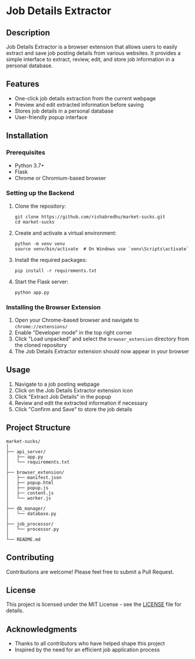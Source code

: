 # Job Details Extractor

## Description
Job Details Extractor is a browser extension that allows users to easily extract and save job posting details from various websites. It provides a simple interface to extract, review, edit, and store job information in a personal database.

## Features
- One-click job details extraction from the current webpage
- Preview and edit extracted information before saving
- Stores job details in a personal database
- User-friendly popup interface

## Installation

### Prerequisites
- Python 3.7+
- Flask
- Chrome or Chromium-based browser

### Setting up the Backend
1. Clone the repository:
   ```
   git clone https://github.com/rishabredhu/market-sucks.git
   cd market-sucks
   ```

2. Create and activate a virtual environment:
   ```
   python -m venv venv
   source venv/bin/activate  # On Windows use `venv\Scripts\activate`
   ```

3. Install the required packages:
   ```
   pip install -r requirements.txt
   ```

4. Start the Flask server:
   ```
   python app.py
   ```

### Installing the Browser Extension
1. Open your Chrome-based browser and navigate to `chrome://extensions/`
2. Enable "Developer mode" in the top right corner
3. Click "Load unpacked" and select the `browser_extension` directory from the cloned repository
4. The Job Details Extractor extension should now appear in your browser

## Usage
1. Navigate to a job posting webpage
2. Click on the Job Details Extractor extension icon
3. Click "Extract Job Details" in the popup
4. Review and edit the extracted information if necessary
5. Click "Confirm and Save" to store the job details

## Project Structure
```
market-sucks/
│
├── api_server/
│   ├── app.py
│   └── requirements.txt
│
├── browser_extension/
│   ├── manifest.json
│   ├── popup.html
│   ├── popup.js
│   ├── content.js
│   └── worker.js
│
├── db_manager/
│   └── database.py
│
├── job_processor/
│   └── processor.py
│
└── README.md
```

## Contributing
Contributions are welcome! Please feel free to submit a Pull Request.

## License
This project is licensed under the MIT License - see the [LICENSE](LICENSE) file for details.

## Acknowledgments
- Thanks to all contributors who have helped shape this project
- Inspired by the need for an efficient job application process
